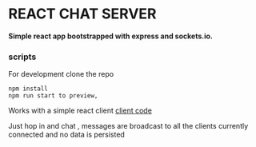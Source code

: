 # REACT CHAT SERVER

**Simple react app bootstrapped with express and sockets.io.**

### scripts

For development clone the repo
```
npm install
npm run start to preview,
```

Works with a simple react client [client code](https://github.com/tigawanna/sockets-client)

Just hop in and chat , messages are broadcast to all the clients currently connected and no data is persisted 

